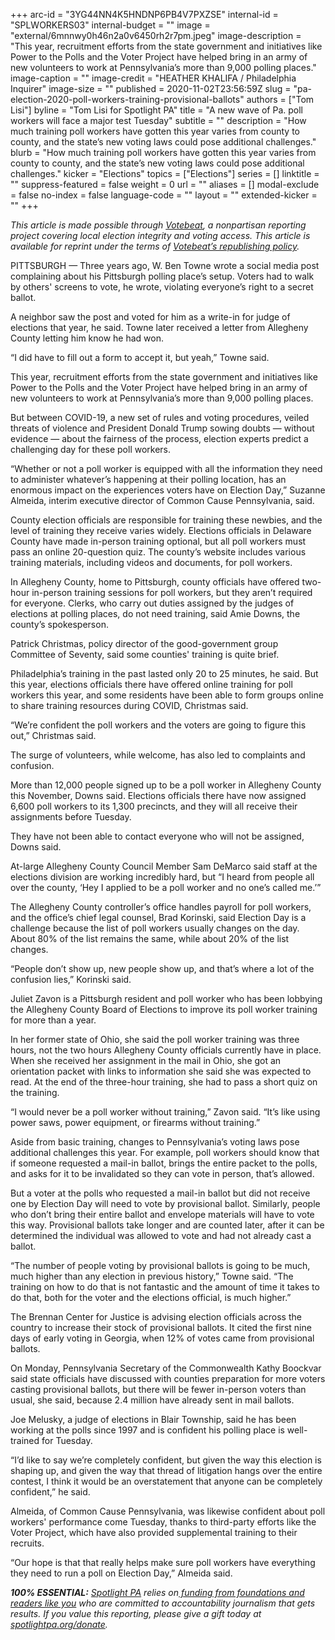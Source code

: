 +++
arc-id = "3YG44NN4K5HNDNP6PB4V7PXZSE"
internal-id = "SPLWORKERS03"
internal-budget = ""
image = "external/6mnnwy0h46n2a0v6450rh2r7pm.jpeg"
image-description = "This year, recruitment efforts from the state government and initiatives like Power to the Polls and the Voter Project have helped bring in an army of new volunteers to work at Pennsylvania’s more than 9,000 polling places."
image-caption = ""
image-credit = "HEATHER KHALIFA / Philadelphia Inquirer"
image-size = ""
published = 2020-11-02T23:56:59Z
slug = "pa-election-2020-poll-workers-training-provisional-ballots"
authors = ["Tom Lisi"]
byline = "Tom Lisi for Spotlight PA"
title = "A new wave of Pa. poll workers will face a major test Tuesday"
subtitle = ""
description = "How much training poll workers have gotten this year varies from county to county, and the state’s new voting laws could pose additional challenges."
blurb = "How much training poll workers have gotten this year varies from county to county, and the state’s new voting laws could pose additional challenges."
kicker = "Elections"
topics = ["Elections"]
series = []
linktitle = ""
suppress-featured = false
weight = 0
url = ""
aliases = []
modal-exclude = false
no-index = false
language-code = ""
layout = ""
extended-kicker = ""
+++

<i>This article is made possible through </i><a href="http://votebeat.org/"><i>Votebeat</i></a><i>, a nonpartisan reporting project covering local election integrity and voting access. This article is available for reprint under the terms of </i><a href="https://www.votebeat.org/pages/republishing"><i>Votebeat’s republishing policy</i></a><i>.</i>

PITTSBURGH — Three years ago, W. Ben Towne wrote a social media post complaining about his Pittsburgh polling place’s setup. Voters had to walk by others' screens to vote, he wrote, violating everyone’s right to a secret ballot.

A neighbor saw the post and voted for him as a write-in for judge of elections that year, he said. Towne later received a letter from Allegheny County letting him know he had won.

“I did have to fill out a form to accept it, but yeah,” Towne said.

This year, recruitment efforts from the state government and initiatives like Power to the Polls and the Voter Project have helped bring in an army of new volunteers to work at Pennsylvania’s more than 9,000 polling places.

But between COVID-19, a new set of rules and voting procedures, veiled threats of violence and President Donald Trump sowing doubts — without evidence — about the fairness of the process, election experts predict a challenging day for these poll workers.

“Whether or not a poll worker is equipped with all the information they need to administer whatever’s happening at their polling location, has an enormous impact on the experiences voters have on Election Day,” Suzanne Almeida, interim executive director of Common Cause Pennsylvania, said.

<script src="https://www.spotlightpa.org/embed.js" async></script><div data-spl-embed-version="1" data-spl-src="https://www.spotlightpa.org/embeds/newsletter/"></div>

County election officials are responsible for training these newbies, and the level of training they receive varies widely. Elections officials in Delaware County have made in-person training optional, but all poll workers must pass an online 20-question quiz. The county’s website includes various training materials, including videos and documents, for poll workers.

In Allegheny County, home to Pittsburgh, county officials have offered two-hour in-person training sessions for poll workers, but they aren’t required for everyone. Clerks, who carry out duties assigned by the judges of elections at polling places, do not need training, said Amie Downs, the county’s spokesperson.

Patrick Christmas, policy director of the good-government group Committee of Seventy, said some counties' training is quite brief.

Philadelphia’s training in the past lasted only 20 to 25 minutes, he said. But this year, elections officials there have offered online training for poll workers this year, and some residents have been able to form groups online to share training resources during COVID, Christmas said.

“We’re confident the poll workers and the voters are going to figure this out,” Christmas said.

The surge of volunteers, while welcome, has also led to complaints and confusion.

More than 12,000 people signed up to be a poll worker in Allegheny County this November, Downs said. Elections officials there have now assigned 6,600 poll workers to its 1,300 precincts, and they will all receive their assignments before Tuesday.

They have not been able to contact everyone who will not be assigned, Downs said.

At-large Allegheny County Council Member Sam DeMarco said staff at the elections division are working incredibly hard, but “I heard from people all over the county, ‘Hey I applied to be a poll worker and no one’s called me.’”

The Allegheny County controller’s office handles payroll for poll workers, and the office’s chief legal counsel, Brad Korinski, said Election Day is a challenge because the list of poll workers usually changes on the day. About 80% of the list remains the same, while about 20% of the list changes.

“People don’t show up, new people show up, and that’s where a lot of the confusion lies,” Korinski said.

Juliet Zavon is a Pittsburgh resident and poll worker who has been lobbying the Allegheny County Board of Elections to improve its poll worker training for more than a year.

<script src="https://www.spotlightpa.org/embed.js" async></script><div data-spl-embed-version="1" data-spl-src="https://www.spotlightpa.org/embeds/donate/?teaser_text=Spotlight%20PA%20provides%20essential%2C%20public-service%20journalism%20about%20Pennsylvania%20thank%20to%20readers%20like%20you.%20For%20a%20limited%20time%2C%20become%20a%20member%20and%20your%20contribution%20will%20be%20TRIPLED.&cta_text=YES%2C%20TRIPLE%20MY%20GIFT&eyebrow_text=BECOME%20A%20MEMBER"></div>

In her former state of Ohio, she said the poll worker training was three hours, not the two hours Allegheny County officials currently have in place. When she received her assignment in the mail in Ohio, she got an orientation packet with links to information she said she was expected to read. At the end of the three-hour training, she had to pass a short quiz on the training.

“I would never be a poll worker without training,” Zavon said. “It’s like using power saws, power equipment, or firearms without training.”

Aside from basic training, changes to Pennsylvania’s voting laws pose additional challenges this year. For example, poll workers should know that if someone requested a mail-in ballot, brings the entire packet to the polls, and asks for it to be invalidated so they can vote in person, that’s allowed.

But a voter at the polls who requested a mail-in ballot but did not receive one by Election Day will need to vote by provisional ballot. Similarly, people who don’t bring their entire ballot and envelope materials will have to vote this way. Provisional ballots take longer and are counted later, after it can be determined the individual was allowed to vote and had not already cast a ballot.

“The number of people voting by provisional ballots is going to be much, much higher than any election in previous history,” Towne said. “The training on how to do that is not fantastic and the amount of time it takes to do that, both for the voter and the elections official, is much higher.”

The Brennan Center for Justice is advising election officials across the country to increase their stock of provisional ballots. It cited the first nine days of early voting in Georgia, when 12% of votes came from provisional ballots.

On Monday, Pennsylvania Secretary of the Commonwealth Kathy Boockvar said state officials have discussed with counties preparation for more voters casting provisional ballots, but there will be fewer in-person voters than usual, she said, because 2.4 million have already sent in mail ballots.

Joe Melusky, a judge of elections in Blair Township, said he has been working at the polls since 1997 and is confident his polling place is well-trained for Tuesday.

“I’d like to say we’re completely confident, but given the way this election is shaping up, and given the way that thread of litigation hangs over the entire contest, I think it would be an overstatement that anyone can be completely confident,” he said.

Almeida, of Common Cause Pennsylvania, was likewise confident about poll workers' performance come Tuesday, thanks to third-party efforts like the Voter Project, which have also provided supplemental training to their recruits.

“Our hope is that that really helps make sure poll workers have everything they need to run a poll on Election Day,” Almeida said.

<i><b>100% ESSENTIAL:</b></i><i> </i><a href="https://www.spotlightpa.org/"><i>Spotlight PA</i></a><i> relies on</i><a href="https://www.spotlightpa.org/support"><i> funding from foundations and readers like you</i></a><i> who are committed to accountability journalism that gets results. If you value this reporting, please give a gift today at </i><a href="http://spotlightpa.org/donate"><i>spotlightpa.org/donate</i></a><i>.</i>
